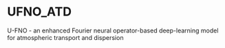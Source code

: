 # UFNO_ATD
U-FNO - an enhanced Fourier neural operator-based deep-learning model for atmospheric transport and dispersion 
